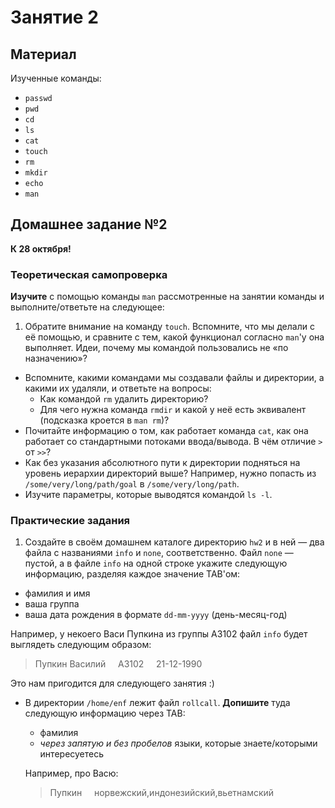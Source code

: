 Занятие 2
=========

## Материал

Изученные команды:

* `passwd`
* `pwd`
* `cd`
* `ls`
* `cat`
* `touch`
* `rm`
* `mkdir`
* `echo`
* `man`

## Домашнее задание №2

__К 28 октября!__

### Теоретическая самопроверка

**Изучите** с помощью команды `man` рассмотренные на занятии команды и выполните/ответьте на следующее:

1. Обратите внимание на команду `touch`. Вспомните, что мы делали с её помощью, и сравните с тем, какой функционал согласно `man`'у она выполняет. Идеи, почему мы командой пользовались не «по назначению»?
* Вспомните, какими командами мы создавали файлы и директории, а какими их удаляли, и ответьте на вопросы:
  * Как командой `rm` удалить директорию?
  * Для чего нужна команда `rmdir` и какой у неё есть эквивалент (подсказка кроется в `man rm`)?
* Почитайте информацию о том, как работает команда `cat`, как она работает со стандартными потоками ввода/вывода. В чём отличие `>` от `>>`?
* Как без указания абсолютного пути к директории подняться на уровень иерархии директорий выше? Например, нужно попасть из `/some/very/long/path/goal` в `/some/very/long/path`.
* Изучите параметры, которые выводятся командой `ls -l`.

### Практические задания

1. Создайте в своём домашнем каталоге директорию `hw2` и в ней — два файла с названиями `info` и `none`, соответственно. Файл `none` — пустой, а в файле `info` на одной строке укажите следующую информацию, разделяя каждое значение TAB'ом:
  * фамилия и имя
  * ваша группа
  * ваша дата рождения в формате `dd-mm-yyyy` (день-месяц-год)
  
  Например, у некоего Васи Пупкина из группы A3102 файл `info` будет выглядеть следующим образом:
  > Пупкин Василий &nbsp;&nbsp;&nbsp; A3102 &nbsp;&nbsp;&nbsp; 21-12-1990
  
  Это нам пригодится для следующего занятия :)
* В директории `/home/enf` лежит файл `rollcall`. **Допишите** туда следующую информацию через TAB:
  * фамилия
  * _через запятую и без пробелов_ языки, которые знаете/которыми интересуетесь
  
  Например, про Васю:
  > Пупкин &nbsp;&nbsp;&nbsp; норвежский,индонезийский,вьетнамский
